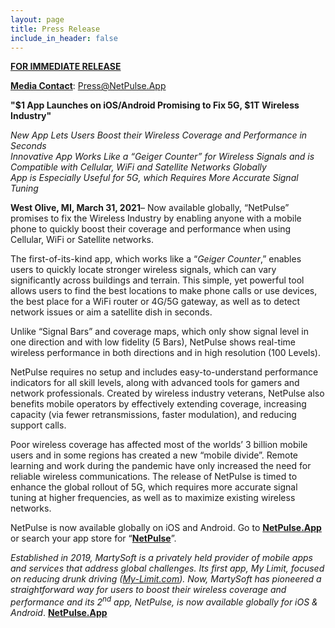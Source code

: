 ```yaml
---
layout: page
title: Press Release
include_in_header: false
---
```


**<span style="text-decoration:underline;">FOR IMMEDIATE RELEASE</span>**

**<span style="text-decoration:underline;">Media Contact</span>**: [Press@NetPulse.App](mailto:Press@NetPulse.App)

**"$1 App Launches on iOS/Android Promising to Fix 5G, $1T Wireless Industry"**

_New App Lets Users Boost their Wireless Coverage and Performance in Seconds_<br>
_Innovative App Works Like a “Geiger Counter” for Wireless Signals and is Compatible with Cellular, WiFi and Satellite Networks Globally_<br>
_App is Especially Useful for 5G, which Requires More Accurate Signal Tuning_

**West Olive, MI, March 31, 2021**– Now available globally, “NetPulse” promises to fix the Wireless Industry by enabling anyone with a mobile phone to quickly boost their coverage and performance when using Cellular, WiFi or Satellite networks.

The first-of-its-kind app, which works like a “_Geiger Counter_,” enables users to quickly locate stronger wireless signals, which can vary significantly across buildings and terrain. This simple, yet powerful tool allows users to find the best locations to make phone calls or use devices, the best place for a WiFi router or 4G/5G gateway, as well as to detect network issues or aim a satellite dish in seconds.

Unlike “Signal Bars” and coverage maps, which only show signal level in one direction and with low fidelity (5 Bars), NetPulse shows real-time wireless performance in both directions and in high resolution (100 Levels).

NetPulse requires no setup and includes easy-to-understand performance indicators for all skill levels, along with advanced tools for gamers and network professionals. Created by wireless industry veterans, NetPulse also benefits mobile operators by effectively extending coverage, increasing capacity (via fewer retransmissions, faster modulation), and reducing support calls.

Poor wireless coverage has affected most of the worlds’ 3 billion mobile users and in some regions has created a new “mobile divide”. Remote learning and work during the pandemic have only increased the need for reliable wireless communications. The release of NetPulse is timed to enhance the global rollout of 5G, which requires more accurate signal tuning at higher frequencies, as well as to maximize existing wireless networks.

NetPulse is now available globally on iOS and Android.  Go to **[NetPulse.App](https://netpulse.app/)** or search your app store for “**<span style="text-decoration:underline;">NetPulse</span>**”.

_Established in 2019, MartySoft is a privately held provider of mobile apps and services that address global challenges.  Its first app, My Limit, focused on reducing drunk driving ([My-Limit.com](https://my-limit.com/)). Now, MartySoft has pioneered a straightforward way for users to boost their wireless coverage and performance and its 2<sup>nd</sup> app, NetPulse, is now available globally for iOS & Android_. **[NetPulse.App](https://netpulse.app/)**
